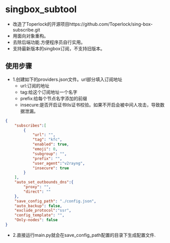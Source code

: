 # singbox_subtool
- 改造了Toperlock的开源项目https://github.com/Toperlock/sing-box-subscribe.git
- 用面向对象重构。
- 去除后端功能.方便程序员自行实用。
- 支持最新版本的singbox订阅，不支持旧版本。

## 使用步骤
- 1.创建如下的providers.json文件。url部分填入订阅地址
  - url:订阅的地址
  - tag:给这个订阅地址一个名字
  - prefix:给每个节点名字添加的前缀
  - insecure:是否开启证书tls证书校验。如果不开启会被中间人攻击，导致数据泄漏。
```json
{
    "subscribes":[
        {
            "url": "",
            "tag": "kfc",
            "enabled": true,
            "emoji": 0,
            "subgroup": "",
            "prefix": "",
            "user_agent":"v2rayng",
            "insecure": true
        }
    ],
    "auto_set_outbounds_dns":{
        "proxy": "",
        "direct": ""
    },
    "save_config_path": "./config.json",
    "auto_backup": false,
    "exclude_protocol":"ssr",
    "config_template": "",
    "Only-nodes": false
}
```
- 2.直接运行main.py就会在save_config_path配置的目录下生成配置文件.